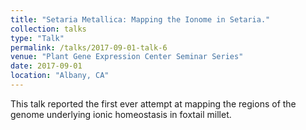```yaml
---
title: "Setaria Metallica: Mapping the Ionome in Setaria."
collection: talks
type: "Talk"
permalink: /talks/2017-09-01-talk-6
venue: "Plant Gene Expression Center Seminar Series"
date: 2017-09-01
location: "Albany, CA"
---
```

This talk reported the first ever attempt at mapping the regions of the genome underlying ionic homeostasis in foxtail millet.
